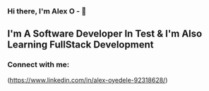 ### Hi there, I'm Alex O -  👋

## I'm A Software Developer In Test & I'm Also Learning FullStack Development

### Connect with me:

(https://www.linkedin.com/in/alex-oyedele-92318628/)

